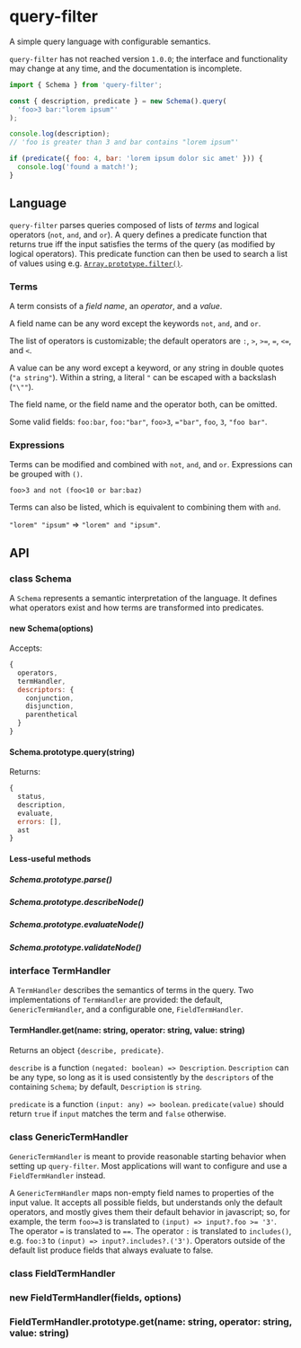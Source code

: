 # query-filter

A simple query language with configurable semantics.

`query-filter` has not reached version `1.0.0`; the interface and functionality may change at any time, and the documentation is incomplete.

```javascript
import { Schema } from 'query-filter';

const { description, predicate } = new Schema().query(
  'foo>3 bar:"lorem ipsum"'
);

console.log(description);
// 'foo is greater than 3 and bar contains "lorem ipsum"'

if (predicate({ foo: 4, bar: 'lorem ipsum dolor sic amet' })) {
  console.log('found a match!');
}
```

## Language

`query-filter` parses queries composed of lists of _terms_ and logical operators (`not`, `and`, and `or`). A query defines a predicate function that returns true iff the input satisfies the terms of the query (as modified by logical operators). This predicate function can then be used to search a list of values using e.g. [`Array.prototype.filter()`](https://developer.mozilla.org/en-US/docs/Web/JavaScript/Reference/Global_Objects/Array/filter).

### Terms

A term consists of a _field name_, an _operator_, and a _value_.

A field name can be any word except the keywords `not`, `and`, and `or`.

The list of operators is customizable; the default operators are `:`, `>`, `>=`, `=`, `<=`, and `<`.

A value can be any word except a keyword, or any string in double quotes (`"a string"`). Within a string, a literal `"` can be escaped with a backslash (`"\""`).

The field name, or the field name and the operator both, can be omitted.

Some valid fields: `foo:bar`, `foo:"bar"`, `foo>3`, `="bar"`, `foo`, `3`, `"foo bar"`.

### Expressions

Terms can be modified and combined with `not`, `and`, and `or`. Expressions can be grouped with `()`.

```
foo>3 and not (foo<10 or bar:baz)
```

Terms can also be listed, which is equivalent to combining them with `and`.

`"lorem" "ipsum"` => `"lorem" and "ipsum"`.

## API

### class Schema

A `Schema` represents a semantic interpretation of the language. It defines what operators exist and how terms are transformed into predicates.

#### new Schema(options)

Accepts:

```JavaScript
{
  operators,
  termHandler,
  descriptors: {
    conjunction,
    disjunction,
    parenthetical
  }
}
```

#### Schema.prototype.query(string)

Returns:

```JavaScript
{
  status,
  description,
  evaluate,
  errors: [],
  ast
}
```

#### Less-useful methods

##### Schema.prototype.parse()

##### Schema.prototype.describeNode()

##### Schema.prototype.evaluateNode()

##### Schema.prototype.validateNode()

### interface TermHandler

A `TermHandler` describes the semantics of terms in the query. Two implementations of `TermHandler` are provided: the default, `GenericTermHandler`, and a configurable one, `FieldTermHandler`.

#### TermHandler.get(name: string, operator: string, value: string)

Returns an object `{describe, predicate}`.

`describe` is a function `(negated: boolean) => Description`. `Description` can be any type, so long as it is used consistently by the `descriptors` of the containing `Schema`; by default, `Description` is `string`.

`predicate` is a function `(input: any) => boolean`. `predicate(value)` should return `true` if `input` matches the term and `false` otherwise.

### class GenericTermHandler

`GenericTermHandler` is meant to provide reasonable starting behavior when setting up `query-filter`. Most applications will want to configure and use a `FieldTermHandler` instead.

A `GenericTermHandler` maps non-empty field names to properties of the input value. It accepts all possible fields, but understands only the default operators, and mostly gives them their default behavior in javascript; so, for example, the term `foo>=3` is translated to `(input) => input?.foo >= '3'`. The operator `=` is translated to `==`. The operator `:` is translated to `includes()`, e.g. `foo:3` to `(input) => input?.includes?.('3')`. Operators outside of the default list produce fields that always evaluate to false.

### class FieldTermHandler

### new FieldTermHandler(fields, options)

### FieldTermHandler.prototype.get(name: string, operator: string, value: string)
